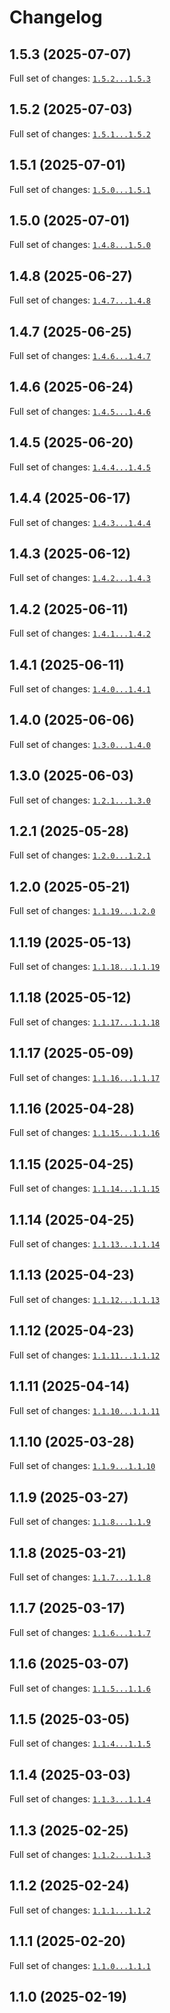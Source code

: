 # Changelog

## 1.5.3 (2025-07-07)


Full set of changes: [`1.5.2...1.5.3`](https://github.com/rdkcentral/entservices-infra/compare/1.5.2...1.5.3)

## 1.5.2 (2025-07-03)


Full set of changes: [`1.5.1...1.5.2`](https://github.com/rdkcentral/entservices-infra/compare/1.5.1...1.5.2)

## 1.5.1 (2025-07-01)


Full set of changes: [`1.5.0...1.5.1`](https://github.com/rdkcentral/entservices-infra/compare/1.5.0...1.5.1)

## 1.5.0 (2025-07-01)


Full set of changes: [`1.4.8...1.5.0`](https://github.com/rdkcentral/entservices-infra/compare/1.4.8...1.5.0)

## 1.4.8 (2025-06-27)


Full set of changes: [`1.4.7...1.4.8`](https://github.com/rdkcentral/entservices-infra/compare/1.4.7...1.4.8)

## 1.4.7 (2025-06-25)


Full set of changes: [`1.4.6...1.4.7`](https://github.com/rdkcentral/entservices-infra/compare/1.4.6...1.4.7)

## 1.4.6 (2025-06-24)


Full set of changes: [`1.4.5...1.4.6`](https://github.com/rdkcentral/entservices-infra/compare/1.4.5...1.4.6)

## 1.4.5 (2025-06-20)


Full set of changes: [`1.4.4...1.4.5`](https://github.com/rdkcentral/entservices-infra/compare/1.4.4...1.4.5)

## 1.4.4 (2025-06-17)


Full set of changes: [`1.4.3...1.4.4`](https://github.com/rdkcentral/entservices-infra/compare/1.4.3...1.4.4)

## 1.4.3 (2025-06-12)


Full set of changes: [`1.4.2...1.4.3`](https://github.com/rdkcentral/entservices-infra/compare/1.4.2...1.4.3)

## 1.4.2 (2025-06-11)


Full set of changes: [`1.4.1...1.4.2`](https://github.com/rdkcentral/entservices-infra/compare/1.4.1...1.4.2)

## 1.4.1 (2025-06-11)


Full set of changes: [`1.4.0...1.4.1`](https://github.com/rdkcentral/entservices-infra/compare/1.4.0...1.4.1)

## 1.4.0 (2025-06-06)


Full set of changes: [`1.3.0...1.4.0`](https://github.com/rdkcentral/entservices-infra/compare/1.3.0...1.4.0)

## 1.3.0 (2025-06-03)


Full set of changes: [`1.2.1...1.3.0`](https://github.com/rdkcentral/entservices-infra/compare/1.2.1...1.3.0)

## 1.2.1 (2025-05-28)


Full set of changes: [`1.2.0...1.2.1`](https://github.com/rdkcentral/entservices-infra/compare/1.2.0...1.2.1)

## 1.2.0 (2025-05-21)


Full set of changes: [`1.1.19...1.2.0`](https://github.com/rdkcentral/entservices-infra/compare/1.1.19...1.2.0)

## 1.1.19 (2025-05-13)


Full set of changes: [`1.1.18...1.1.19`](https://github.com/rdkcentral/entservices-infra/compare/1.1.18...1.1.19)

## 1.1.18 (2025-05-12)


Full set of changes: [`1.1.17...1.1.18`](https://github.com/rdkcentral/entservices-infra/compare/1.1.17...1.1.18)

## 1.1.17 (2025-05-09)


Full set of changes: [`1.1.16...1.1.17`](https://github.com/rdkcentral/entservices-infra/compare/1.1.16...1.1.17)

## 1.1.16 (2025-04-28)


Full set of changes: [`1.1.15...1.1.16`](https://github.com/rdkcentral/entservices-infra/compare/1.1.15...1.1.16)

## 1.1.15 (2025-04-25)


Full set of changes: [`1.1.14...1.1.15`](https://github.com/rdkcentral/entservices-infra/compare/1.1.14...1.1.15)

## 1.1.14 (2025-04-25)


Full set of changes: [`1.1.13...1.1.14`](https://github.com/rdkcentral/entservices-infra/compare/1.1.13...1.1.14)

## 1.1.13 (2025-04-23)


Full set of changes: [`1.1.12...1.1.13`](https://github.com/rdkcentral/entservices-infra/compare/1.1.12...1.1.13)

## 1.1.12 (2025-04-23)


Full set of changes: [`1.1.11...1.1.12`](https://github.com/rdkcentral/entservices-infra/compare/1.1.11...1.1.12)

## 1.1.11 (2025-04-14)


Full set of changes: [`1.1.10...1.1.11`](https://github.com/rdkcentral/entservices-infra/compare/1.1.10...1.1.11)

## 1.1.10 (2025-03-28)


Full set of changes: [`1.1.9...1.1.10`](https://github.com/rdkcentral/entservices-infra/compare/1.1.9...1.1.10)

## 1.1.9 (2025-03-27)


Full set of changes: [`1.1.8...1.1.9`](https://github.com/rdkcentral/entservices-infra/compare/1.1.8...1.1.9)

## 1.1.8 (2025-03-21)


Full set of changes: [`1.1.7...1.1.8`](https://github.com/rdkcentral/entservices-infra/compare/1.1.7...1.1.8)

## 1.1.7 (2025-03-17)


Full set of changes: [`1.1.6...1.1.7`](https://github.com/rdkcentral/entservices-infra/compare/1.1.6...1.1.7)

## 1.1.6 (2025-03-07)


Full set of changes: [`1.1.5...1.1.6`](https://github.com/rdkcentral/entservices-infra/compare/1.1.5...1.1.6)

## 1.1.5 (2025-03-05)


Full set of changes: [`1.1.4...1.1.5`](https://github.com/rdkcentral/entservices-infra/compare/1.1.4...1.1.5)

## 1.1.4 (2025-03-03)


Full set of changes: [`1.1.3...1.1.4`](https://github.com/rdkcentral/entservices-infra/compare/1.1.3...1.1.4)

## 1.1.3 (2025-02-25)


Full set of changes: [`1.1.2...1.1.3`](https://github.com/rdkcentral/entservices-infra/compare/1.1.2...1.1.3)

## 1.1.2 (2025-02-24)


Full set of changes: [`1.1.1...1.1.2`](https://github.com/rdkcentral/entservices-infra/compare/1.1.1...1.1.2)

## 1.1.1 (2025-02-20)


Full set of changes: [`1.1.0...1.1.1`](https://github.com/rdkcentral/entservices-infra/compare/1.1.0...1.1.1)

## 1.1.0 (2025-02-19)


